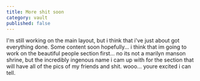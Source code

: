 ```yaml
---
title: More shit soon
category: vault
published: false
---
```


I'm still working on the main layout, but i think that i've just about got
everything done. Some content soon hopefully... i think that im going to work
on the beautiful people section first... no its not a marilyn manson shrine,
but the incredibly ingenous name i cam up with for the section that will have
all of the pics of my friends and shit. wooo... youre excited i can tell.

